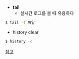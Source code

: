 
- **tail**
  - 실시간 로그를 볼 때 유용하다
```bash
$ tail -f 파일
```

- history clear
```bash
$ history -c
```
[참고](https://unix.stackexchange.com/questions/203290/how-do-i-clear-the-terminal-history)
